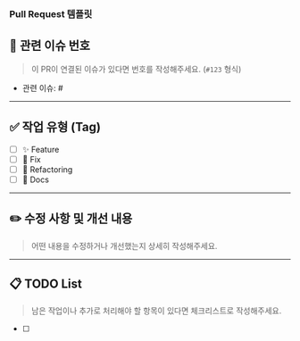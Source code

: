 ### Pull Request 템플릿

## 🔗 관련 이슈 번호

> 이 PR이 연결된 이슈가 있다면 번호를 작성해주세요. (`#123` 형식)

- 관련 이슈: #

---

## ✅ 작업 유형 (Tag)

- [ ] ✨ Feature 
- [ ] 🐛 Fix 
- [ ] 🔨 Refactoring 
- [ ] 📝 Docs 

---

## ✏️ 수정 사항 및 개선 내용

> 어떤 내용을 수정하거나 개선했는지 상세히 작성해주세요.




---

## 📋 TODO List

> 남은 작업이나 추가로 처리해야 할 항목이 있다면 체크리스트로 작성해주세요.

- [ ] 
